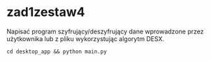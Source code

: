 # zad1zestaw4

Napisać program szyfrujący/deszyfrujący dane wprowadzone
przez użytkownika lub z pliku wykorzystując algorytm DESX.

`cd desktop_app && python main.py`
